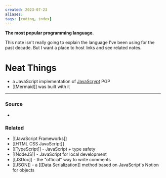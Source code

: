 ```yaml
---
created: 2023-07-23
aliases: 
tags: [coding, index]
---
```

**The most popular programming language.**

This note isn't really going to explain the language I've been using for the past decade. But I want a place to host links and see related notes.

# Neat Things
- a JavaScript implementation of 
[JavaScrypt]([](https://www.fourmilab.ch/javascrypt/)) PGP
- [[Mermaid]] was built with it
****
### Source
- 

### Related
- [[JavaScript Frameworks]]
- [[HTML CSS JavaScript]]
- [[TypeScript]] - JavaScript + type safety
- [[NodeJS]] - JavaScript for local development
- [[JSDoc]] - the "official" way to write comments
- [[JSON]] - a [[Data Serialization]] method based on JavaScript's Notion for objects
 